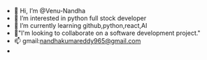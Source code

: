 - 👋 Hi, I’m @Venu-Nandha
- 👀 I’m interested in python full stock developer
- 🌱 I’m currently learning github,python,react,AI
- 💞️"I'm looking to collaborate on a software development project." 
- 📫 gmail:nandhakumareddy965@gmail.com
- 

<!---
Venu-Nandha/Venu-Nandha is a ✨ special ✨ repository because its `README.md` (this file) appears on your GitHub profile.
You can click the Preview link to take a look at your changes.
--->
